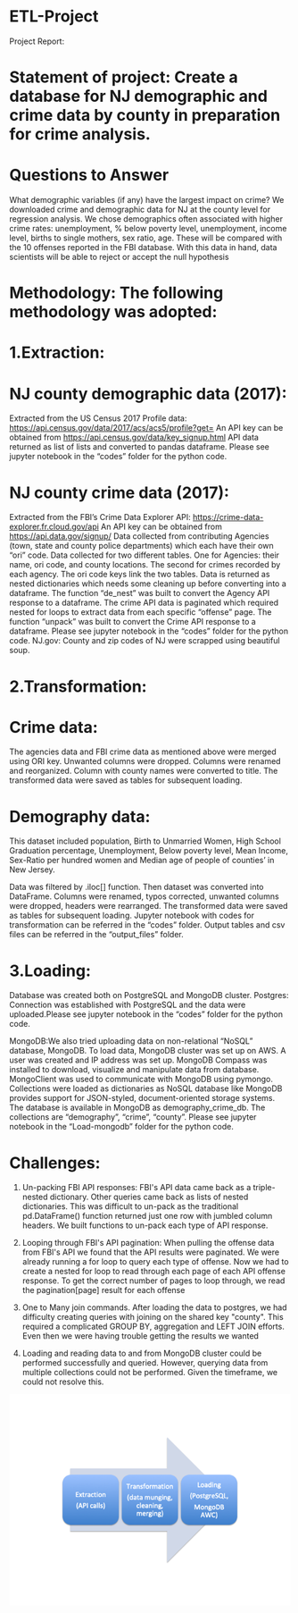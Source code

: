 # ETL-Project

Project Report:
# Statement of project: Create a database for NJ demographic and crime data by county in preparation for crime analysis.

# Questions to Answer
What demographic variables (if any) have the largest impact on crime?
We downloaded crime and demographic data for NJ at the county level for regression analysis.
We chose demographics often associated with higher crime rates: unemployment, % below poverty level, unemployment, income level, births to single mothers, sex ratio, age. These will be compared with the 10 offenses reported in the FBI database. With this data in hand, data scientists will be able to reject or accept the null hypothesis

# Methodology: The following methodology was adopted:
# 1.Extraction:
# NJ county demographic data (2017):
Extracted from the US Census 2017 Profile data: https://api.census.gov/data/2017/acs/acs5/profile?get=
An API key can be obtained from https://api.census.gov/data/key_signup.html
API data returned as list of lists and converted to pandas dataframe. Please see jupyter notebook in the “codes” folder for the python code. 

# NJ county crime data (2017):
Extracted from the FBI’s Crime Data Explorer API: https://crime-data-explorer.fr.cloud.gov/api
An API key can be obtained from https://api.data.gov/signup/
Data collected from contributing Agencies (town, state and county police departments) which each have their own “ori” code. Data collected for two different tables. One for Agencies: their name, ori code, and county locations. The second for crimes recorded by each agency. The ori code keys link the two tables. 
Data is returned as nested dictionaries which needs some cleaning up before converting into a dataframe. The function “de_nest” was built to convert the Agency API response to a dataframe.
The crime API data is paginated which required nested for loops to extract data from each specific “offense” page. The function “unpack” was built to convert the Crime API response to a dataframe.  Please see jupyter notebook in the “codes” folder for the python code.
NJ.gov: County and zip codes of NJ were scrapped using beautiful soup.

# 2.Transformation: 
# Crime data: 
The agencies data and FBI crime data as mentioned above were merged using ORI key. Unwanted columns were dropped. Columns were renamed and reorganized. Column with county names were converted to title. The transformed data were saved as tables for subsequent loading.

# Demography data: 
This dataset included population, Birth to Unmarried Women, High School Graduation percentage, Unemployment, Below poverty level, Mean Income, Sex-Ratio per hundred women and Median age of people of counties’ in New Jersey. 

Data was filtered by .iloc[] function. Then dataset was converted into DataFrame. Columns were renamed, typos corrected, unwanted columns were dropped, headers were rearranged. The transformed data were saved as tables for subsequent loading.
Jupyter notebook with codes for transformation can be referred in the “codes” folder. Output tables and csv files can be referred in the “output_files” folder.

# 3.Loading: 
Database was created both on PostgreSQL and MongoDB cluster.
Postgres: Connection was established with PostgreSQL and the data were uploaded.Please see jupyter notebook in the “codes” folder for the python code.

MongoDB:We also tried uploading data on non-relational “NoSQL” database, MongoDB. To load data, MongoDB cluster was set up on AWS. A user was created and IP address was set up. MongoDB Compass was installed to download, visualize and manipulate data from database. MongoClient was used to communicate with MongoDB using pymongo. Collections were loaded as dictionaries as NoSQL database like MongoDB provides support for JSON-styled, document-oriented storage systems. The database is available in MongoDB as demography_crime_db. The collections are “demography”, “crime”, “county”.
Please see jupyter notebook in the “Load-mongodb” folder for the python code.

# Challenges:
1. Un-packing FBI API responses: FBI's API data came back as a triple-nested dictionary. Other queries came back as lists of nested dictionaries. This was difficult to un-pack as the traditional pd.DataFrame() function returned just one row with jumbled column headers. We built functions to un-pack each type of API response.
2. Looping through FBI's API pagination: When pulling the offense data from FBI's API we found that the API results were paginated. We were already running a for loop to query each type of offense. Now we had to create a nested for loop to read through each page of each API offense response. To get the correct number of pages to loop through, we read the pagination[page] result for each offense
3. One to Many join commands. After loading the data to postgres, we had difficulty creating queries with joining on the shared key "county". This required a complicated GROUP BY, aggregation and LEFT JOIN efforts. Even then we were having trouble getting the results we wanted
 
4. Loading and reading data to and from MongoDB cluster could be performed successfully and queried.  However, querying data from multiple collections could not be performed.  Given the timeframe, we could not resolve this.

![Process](https://github.com/Harmeet2504/ETL-Project/blob/master/process/Slide1.png)
